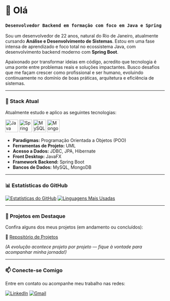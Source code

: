 # 👋 Olá

### `Desenvolvedor Backend em formação com foco em Java e Spring`

Sou um desenvolvedor de 22 anos, natural do Rio de Janeiro, atualmente cursando **Análise e Desenvolvimento de Sistemas**. Estou em uma fase intensa de aprendizado e foco total no ecossistema Java, com desenvolvimento backend moderno com **Spring Boot**.

Apaixonado por transformar ideias em código, acredito que tecnologia é uma ponte entre problemas reais e soluções impactantes. Busco desafios que me façam crescer como profissional e ser humano, evoluindo continuamente no domínio de boas práticas, arquitetura e eficiência de sistemas.

---

### 🧠 Stack Atual

Atualmente estudo e aplico as seguintes tecnologias:

<p align="left">
  <img src="https://cdn.jsdelivr.net/gh/devicons/devicon@latest/icons/java/java-original.svg" alt="Java" width="40" height="40"/>
  <img src="https://cdn.jsdelivr.net/gh/devicons/devicon@latest/icons/spring/spring-original.svg" alt="Spring Boot" width="40" height="40"/>
  <img src="https://cdn.jsdelivr.net/gh/devicons/devicon@latest/icons/mysql/mysql-original.svg" alt="MySQL" width="40" height="40"/>
  <img src="https://cdn.jsdelivr.net/gh/devicons/devicon@latest/icons/mongodb/mongodb-original.svg" alt="MongoDB" width="40" height="40"/>
</p>

- **Paradigmas:** Programação Orientada a Objetos (POO)
- **Ferramentas de Projeto:** UML
- **Acesso a Dados:** JDBC, JPA, Hibernate
- **Front Desktop:** JavaFX
- **Framework Backend:** Spring Boot
- **Bancos de Dados:** MySQL, MongoDB

---

### 📊 Estatísticas do GitHub

[![Estatísticas do GitHub](https://github-readme-stats.vercel.app/api?username=Neshzz&show_icons=true&theme=radical)](https://github.com/Neshzz)
[![Linguagens Mais Usadas](https://github-readme-stats.vercel.app/api/top-langs/?username=Neshzz&layout=compact&theme=radical)](https://github.com/Neshzz)

---

### 🚀 Projetos em Destaque

Confira alguns dos meus projetos (em andamento ou concluídos):

🔗 [Repositório de Projetos](https://github.com/Neshzz?tab=repositories)

*(A evolução acontece projeto por projeto — fique à vontade para acompanhar minha jornada!)*

---

### 📫 Conecte-se Comigo

Entre em contato ou acompanhe meu trabalho nas redes:

[![LinkedIn](https://img.shields.io/badge/-LinkedIn-0077B5?style=for-the-badge&logo=linkedin&logoColor=white)](https://www.linkedin.com/in/emanuelandradeneshzz/)
[![Gmail](https://img.shields.io/badge/-Gmail-D14836?style=for-the-badge&logo=gmail&logoColor=white)](mailto:emanuel.andrade1253@gmail.com)

